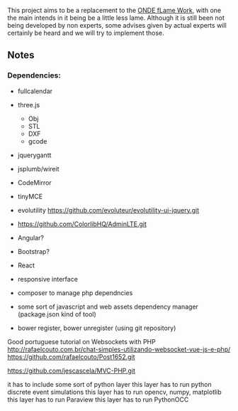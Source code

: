 
This project aims to be a replacement to the
[ONDE fLame Work](https://github.com/filipi/onde), with one the main
intends in it being be a little less lame. Although it is still been not being
developed by non experts, some advises given by actual experts will certainly
be heard and we will try to implement those.

 ## Notes

 ### Dependencies:

 * fullcalendar
 * three.js
   - Obj
   - STL
   - DXF
   - gcode   
 * jquerygantt
 * jsplumb/wireit
 * CodeMirror
 * tinyMCE

 * evolutility
 https://github.com/evoluteur/evolutility-ui-jquery.git

 * https://github.com/ColorlibHQ/AdminLTE.git

 * Angular?
 * Bootstrap?
 * React

 * responsive interface
 * composer to manage php dependncies
 * some sort of javascript and web assets dependency manager (package.json
   kind of tool)
 * bower register, bower unregister (using git repository)

 Good portuguese tutorial on Websockets with PHP
 http://rafaelcouto.com.br/chat-simples-utilizando-websocket-vue-js-e-php/
 https://github.com/rafaelcouto/Post1652.git
 
 https://github.com/jescascela/MVC-PHP.git

 it has to include some sort of python layer
 this layer has to run python discrete event simulations
 this layer has to run opencv, numpy, matplotlib
 this layer has to run Paraview
 this layer has to run PythonOCC
